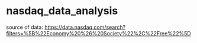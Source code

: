 # nasdaq_data_analysis
source of data:
https://data.nasdaq.com/search?filters=%5B%22Economy%20%26%20Society%22%2C%22Free%22%5D
